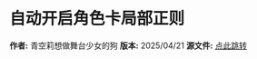 # 自动开启角色卡局部正则

**作者:** 青空莉想做舞台少女的狗
**版本:** 2025/04/21
**源文件:** [点此跳转](https://gitgud.io/StageDog/tavern_resource/-/tree/main/酒馆助手/自动开启角色卡局部正则/源文件?ref_type=heads)
